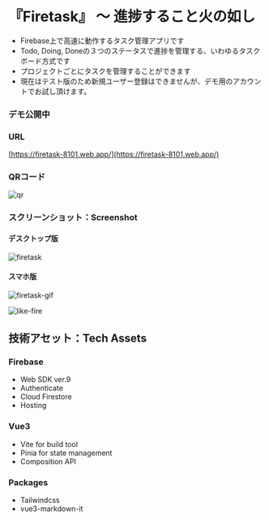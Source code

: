 # 『Firetask』 〜 進捗すること火の如し
- Firebase上で高速に動作するタスク管理アプリです
- Todo, Doing, Doneの３つのステータスで進捗を管理する、いわゆるタスクボード方式です
- プロジェクトごとにタスクを管理することができます
- 現在はテスト版のため新規ユーザー登録はできませんが、デモ用のアカウントでお試し頂けます。

### デモ公開中
### URL
[https://firetask-8101.web.app/](https://firetask-8101.web.app/)

### QRコード
![qr](https://chart.googleapis.com/chart?cht=qr&chs=300x300&chl=https://firetask-8101.web.app/?authuser=0&choe=UTF-8)

### スクリーンショット：Screenshot
#### デスクトップ版
![firetask](https://res.cloudinary.com/heart1jp/image/upload/v1663393204/Newmonz/Firebase/taskboard.png)
#### スマホ版
![firetask-gif](https://res.cloudinary.com/heart1jp/image/upload/v1663400244/Newmonz/Firebase/firetask-introduction.gif)

![like-fire](https://res.cloudinary.com/heart1jp/image/upload/v1663401618/Newmonz/Firebase/like-fire.png)

<style>img {max-height:300px;}</style>
## 技術アセット：Tech Assets
### Firebase 
- Web SDK ver.9
- Authenticate
- Cloud Firestore
- Hosting
### Vue3
- Vite for build tool
- Pinia for state management
- Composition API
### Packages
- Tailwindcss
- vue3-markdown-it
